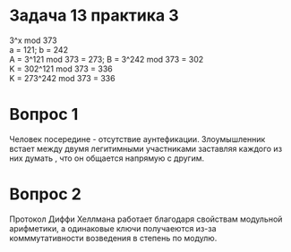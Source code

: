 # Задача 13 практика 3
3^x mod 373    
a = 121; b = 242  
A = 3^121 mod 373 = 273; B = 3^242 mod 373 = 302    
K = 302^121 mod 373 = 336  
K = 273^242 mod 373 = 336  

# Вопрос 1  
Человек посередине - отсутствие аунтефикации. Злоумышленник встает между двумя легитимными участниками заставляя каждого из них думать , что он общается напрямую с другим.

# Вопрос 2
Протокол Диффи Хеллмана работает благодаря свойствам модульной арифметики, а одинаковые ключи получаеются из-за комммутативности возведения в степень по модулю.





